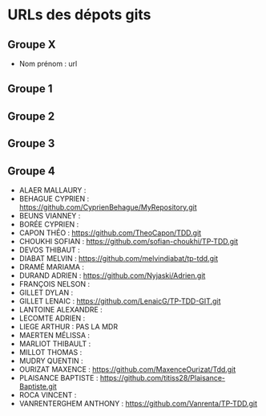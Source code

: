# URLs des dépots gits

## Groupe X
* Nom prénom : url

## Groupe 1
## Groupe 2
## Groupe 3
## Groupe 4
* ALAER MALLAURY : 
* BEHAGUE CYPRIEN : https://github.com/CyprienBehague/MyRepository.git
* BEUNS VIANNEY : 
* BORÉE CYPRIEN : 
* CAPON THÉO : https://github.com/TheoCapon/TDD.git
* CHOUKHI SOFIAN : https://github.com/sofian-choukhi/TP-TDD.git
* DEVOS THIBAUT : 
* DIABAT  MELVIN : https://github.com/melvindiabat/tp-tdd.git
* DRAMÉ MARIAMA : 
* DURAND  ADRIEN : https://github.com/Nyjaski/Adrien.git
* FRANÇOIS  NELSON : 
* GILLET  DYLAN : 
* GILLET  LENAIC : https://github.com/LenaicG/TP-TDD-GIT.git
* LANTOINE  ALEXANDRE : 
* LECOMTE ADRIEN : 
* LIEGE ARTHUR : PAS LA MDR
* MAERTEN MÉLISSA : 
* MARLIOT THIBAULT : 
* MILLOT  THOMAS : 
* MUDRY QUENTIN : 
* OURIZAT MAXENCE : https://github.com/MaxenceOurizat/Tdd.git
* PLAISANCE BAPTISTE : https://github.com/titiss28/Plaisance-Baptiste.git
* ROCA  VINCENT : 
* VANRENTERGHEM ANTHONY : https://github.com/Vanrenta/TP-TDD.git
